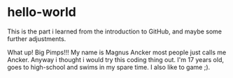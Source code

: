 # hello-world
This is the part i learned from the introduction to GitHub, and maybe some further adjustments.

What up! Big Pimps!!! My name is Magnus Ancker most people just calls me Ancker. Anyway i thought i would try this coding thing out. I'm 17 years old, goes to high-school and swims in my spare time. I also like to game ;). 
